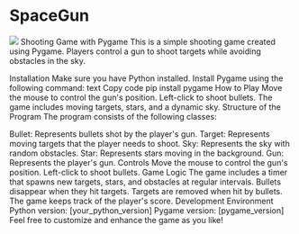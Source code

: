 # SpaceGun
![](SpaceGun.gif)
Shooting Game with Pygame
This is a simple shooting game created using Pygame. Players control a gun to shoot targets while avoiding obstacles in the sky.

Installation
Make sure you have Python installed.
Install Pygame using the following command:
text
Copy code
pip install pygame
How to Play
Move the mouse to control the gun's position.
Left-click to shoot bullets.
The game includes moving targets, stars, and a dynamic sky.
Structure of the Program
The program consists of the following classes:

Bullet: Represents bullets shot by the player's gun.
Target: Represents moving targets that the player needs to shoot.
Sky: Represents the sky with random obstacles.
Star: Represents stars moving in the background.
Gun: Represents the player's gun.
Controls
Move the mouse to control the gun's position.
Left-click to shoot bullets.
Game Logic
The game includes a timer that spawns new targets, stars, and obstacles at regular intervals.
Bullets disappear when they hit targets.
Targets are removed when hit by bullets.
The game keeps track of the player's score.
Development Environment
Python version: [your_python_version]
Pygame version: [pygame_version]
Feel free to customize and enhance the game as you like!

